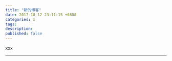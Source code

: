 ```yaml
---
title: "新的博客"
date: 2017-10-12 23:11:15 +0800
categories: x
tags: 
description: 
published: false
---
```


xxx

---

